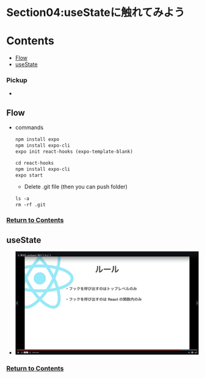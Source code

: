 # Section04:useStateに触れてみよう

<a id = "contents">

# Contents
* [Flow](#flow)
* [useState](#useState)

### Pickup
* 


<a id = "flow">

## Flow
* commands
  ```
  npm install expo
  npm install expo-cli
  expo init react-hooks (expo-template-blank)
  ```
  ```
  cd react-hooks
  npm install expo-cli
  expo start
  ```
  * Delete .git file (then you can push folder)
  ```
  ls -a
  rm -rf .git
  ```

### [Return to Contents](#contents)


<a id = "useState">

## useState
* ![Image](../src/images/Section04/useState001.png)

### [Return to Contents](#contents)


